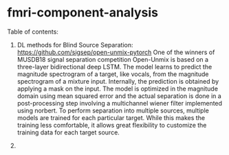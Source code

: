 # fmri-component-analysis

Table of contents:

1. DL methods for Blind Source Separation:
  https://github.com/sigsep/open-unmix-pytorch
  One of the winners of MUSDB18 signal separation competition
Open-Unmix is based on a three-layer bidirectional deep LSTM. The model learns to predict the magnitude spectrogram of a target, like vocals, from the magnitude spectrogram of a mixture input. Internally, the prediction is obtained by applying a mask on the input. The model is optimized in the magnitude domain using mean squared error and the actual separation is done in a post-processing step involving a multichannel wiener filter implemented using norbert. To perform separation into multiple sources, multiple models are trained for each particular target. While this makes the training less comfortable, it allows great flexibility to customize the training data for each target source.
  
2. 
